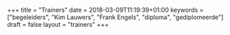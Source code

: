 +++
title = "Trainers"
date = 2018-03-09T11:19:39+01:00
keywords = ["begeleiders", "Kim Lauwers", "Frank Engels", "diploma", "gediplomeerde"]
draft = false
layout = "trainers"
+++